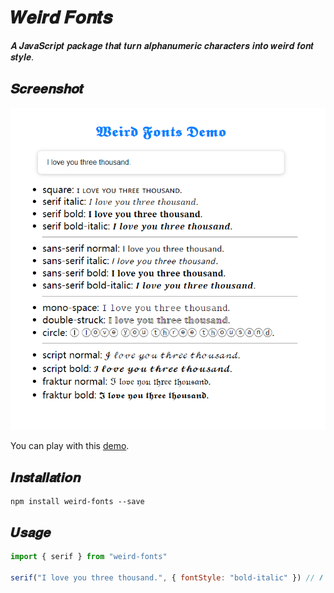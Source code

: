 # 𝑾𝒆𝒊𝒓𝒅 𝑭𝒐𝒏𝒕𝒔
𝑨 𝑱𝒂𝒗𝒂𝑺𝒄𝒓𝒊𝒑𝒕 𝒑𝒂𝒄𝒌𝒂𝒈𝒆 𝒕𝒉𝒂𝒕 𝒕𝒖𝒓𝒏 𝒂𝒍𝒑𝒉𝒂𝒏𝒖𝒎𝒆𝒓𝒊𝒄 𝒄𝒉𝒂𝒓𝒂𝒄𝒕𝒆𝒓𝒔 𝒊𝒏𝒕𝒐 𝒘𝒆𝒊𝒓𝒅 𝒇𝒐𝒏𝒕 𝒔𝒕𝒚𝒍𝒆.

## 𝑺𝒄𝒓𝒆𝒆𝒏𝒔𝒉𝒐𝒕

<div align="center"><img src="./images/demo.png"></div> 

You can play with this [demo](https://liuchenyang0703.github.io/weird-fonts). 


## 𝑰𝒏𝒔𝒕𝒂𝒍𝒍𝒂𝒕𝒊𝒐𝒏
```  
npm install weird-fonts --save  
```

## 𝑼𝒔𝒂𝒈𝒆
```js 
import { serif } from "weird-fonts" 

serif("I love you three thousand.", { fontStyle: "bold-italic" }) // 𝑰 𝒍𝒐𝒗𝒆 𝒚𝒐𝒖 𝒕𝒉𝒓𝒆𝒆 𝒕𝒉𝒐𝒖𝒔𝒂𝒏𝒅.

```